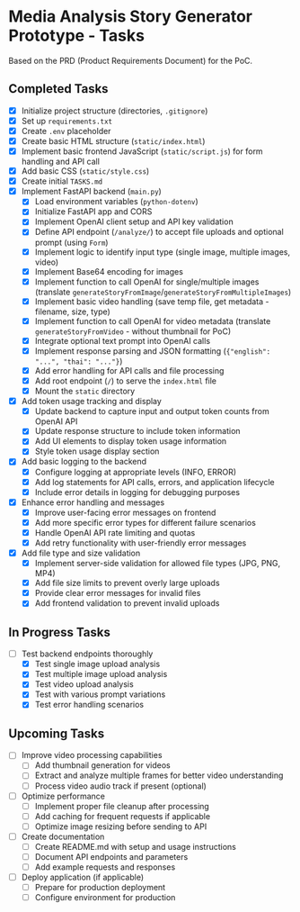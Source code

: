 # Media Analysis Story Generator Prototype - Tasks

Based on the PRD (Product Requirements Document) for the PoC.

## Completed Tasks
- [x] Initialize project structure (directories, `.gitignore`)
- [x] Set up `requirements.txt`
- [x] Create `.env` placeholder
- [x] Create basic HTML structure (`static/index.html`)
- [x] Implement basic frontend JavaScript (`static/script.js`) for form handling and API call
- [x] Add basic CSS (`static/style.css`)
- [x] Create initial `TASKS.md`
- [x] Implement FastAPI backend (`main.py`)
    - [x] Load environment variables (`python-dotenv`)
    - [x] Initialize FastAPI app and CORS
    - [x] Implement OpenAI client setup and API key validation
    - [x] Define API endpoint (`/analyze/`) to accept file uploads and optional prompt (using `Form`)
    - [x] Implement logic to identify input type (single image, multiple images, video)
    - [x] Implement Base64 encoding for images
    - [x] Implement function to call OpenAI for single/multiple images (translate `generateStoryFromImage`/`generateStoryFromMultipleImages`)
    - [x] Implement basic video handling (save temp file, get metadata - filename, size, type)
    - [x] Implement function to call OpenAI for video metadata (translate `generateStoryFromVideo` - without thumbnail for PoC)
    - [x] Integrate optional text prompt into OpenAI calls
    - [x] Implement response parsing and JSON formatting (`{"english": "...", "thai": "..."}`)
    - [x] Add error handling for API calls and file processing
    - [x] Add root endpoint (`/`) to serve the `index.html` file
    - [x] Mount the `static` directory
- [x] Add token usage tracking and display
    - [x] Update backend to capture input and output token counts from OpenAI API
    - [x] Update response structure to include token information
    - [x] Add UI elements to display token usage information
    - [x] Style token usage display section
- [x] Add basic logging to the backend
    - [x] Configure logging at appropriate levels (INFO, ERROR)
    - [x] Add log statements for API calls, errors, and application lifecycle
    - [x] Include error details in logging for debugging purposes
- [x] Enhance error handling and messages 
    - [x] Improve user-facing error messages on frontend
    - [x] Add more specific error types for different failure scenarios
    - [x] Handle OpenAI API rate limiting and quotas
    - [x] Add retry functionality with user-friendly error messages
- [x] Add file type and size validation
    - [x] Implement server-side validation for allowed file types (JPG, PNG, MP4)
    - [x] Add file size limits to prevent overly large uploads
    - [x] Provide clear error messages for invalid files
    - [x] Add frontend validation to prevent invalid uploads

## In Progress Tasks
- [ ] Test backend endpoints thoroughly
    - [x] Test single image upload analysis
    - [x] Test multiple image upload analysis
    - [x] Test video upload analysis
    - [x] Test with various prompt variations
    - [x] Test error handling scenarios

## Upcoming Tasks
- [ ] Improve video processing capabilities
    - [ ] Add thumbnail generation for videos
    - [ ] Extract and analyze multiple frames for better video understanding
    - [ ] Process video audio track if present (optional)
- [ ] Optimize performance
    - [ ] Implement proper file cleanup after processing
    - [ ] Add caching for frequent requests if applicable
    - [ ] Optimize image resizing before sending to API
- [ ] Create documentation
    - [ ] Create README.md with setup and usage instructions
    - [ ] Document API endpoints and parameters
    - [ ] Add example requests and responses
- [ ] Deploy application (if applicable)
    - [ ] Prepare for production deployment
    - [ ] Configure environment for production 